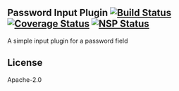Password Input Plugin [![Build Status](https://travis-ci.org/punchcard-cms/input-plugin-password.svg?branch=master)](https://travis-ci.org/punchcard-cms/input-plugin-password) 
[![Coverage Status](https://coveralls.io/repos/github/punchcard-cms/input-plugin-password/badge.svg?branch=master)](https://coveralls.io/github/punchcard-cms/input-plugin-password?branch=master) [![NSP Status](https://nodesecurity.io/orgs/punchcard-cms/projects/58c74ae5-ad9f-4e40-9486-5287e00c4bed/badge)](https://nodesecurity.io/orgs/punchcard-cms/projects/58c74ae5-ad9f-4e40-9486-5287e00c4bed)
---

A simple input plugin for a password field

## License

Apache-2.0
